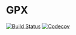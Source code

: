 # GPX

[![Build Status](https://travis-ci.com/xue35/GPX.jl.svg?branch=master)](https://travis-ci.com/xue35/GPX.jl)
[![Codecov](https://codecov.io/gh/xue35/GPX.jl/branch/master/graph/badge.svg)](https://codecov.io/gh/xue35/GPX.jl)
